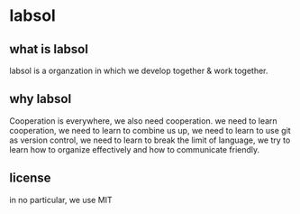# labsol

## what is labsol
labsol is a organzation in which we develop together & work together.

## why labsol
Cooperation is everywhere, we also need cooperation. we need to learn cooperation, we need to learn to combine us up, we need to learn to use git as version control, we need to learn to break the limit of language, we try to learn how to organize effectively and how to communicate friendly. 

## license
in no particular, we use MIT